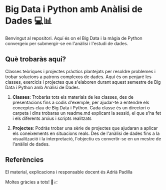 # Big Data i Python amb Anàlisi de Dades 💻📊

Benvingut al repositori.
Aquí és on el Big Data i la màgia de Python convergeix per submergir-se en l'anàlisi i l'estudi de dades.

## Què trobaràs aquí?
Classes teòriques i projectes pràctics plantejats per resoldre problemes i trobar solucions a patrons complexos de dades.
Aquí és on penjaré les classes, exercicis i projectes que s'elaboren durant aquest  semestre de Big Data i Python amb Anàlisi de Dades. 

1. **Classes**: Trobaràs tots els materials de les classes, des de presentacions fins a codis d'exemple, per ajudar-te a entendre els conceptes clau de Big Data i Python. Cada classe és un directori o carpeta i dins trobaras un readme.md explicant la sessió, el que s'ha fet i els diferents arxius i scripts realitzats 

2. **Projectes**: Podràs trobar una sèrie de projectes  que ajudaran a aplicar els coneixements en situacions reals. Des de l'anàlisi de dades fins a la visualització i la interpretació, l'objectiu es convertir-se en un mestre de l'anàlisi de dades.

## Referències
El material, explicacions i responsable docent és Adrià Padilla

Moltes gràcies a tots! 🚀📈


